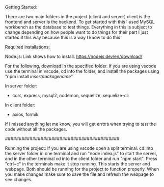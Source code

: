 Getting Started:

There are two main folders in the project (client and server) client is the frontend and server is the backend. To get started with this I used MySQL workbench as the database to test things. 
Everything in this is subject to change depending on how people want to do things for their part I just started it this way because this is a way I know to do this.

Required installations:

Node.js:
Link shows how to install. 
https://nodejs.dev/en/download/

For the following, download in the specified folder. If you are using vscode use the terminal in vscode, cd into the folder, and install the packages using "npm install *insertpackagename*"

In server folder:
- cors, express, mysql2, nodemon, sequelize, sequelize-cli

In client folder:
- axios, formik

If I missed anything let me know, you will get errors when trying to test the code without all the packages.

##########################################

Running the project:
If you are using vscode open a split terminal. cd into the server folder in one terminal and run "node index.js" to start the server, and in the other terminal cd into the client folder and run "npm start". Press "ctrl+c" in the terminals make it stop running.
This starts the server and webpage.
Both should be running for the project to function properly.
When you make changes make sure to save the file and refresh the webpage to see changes.
